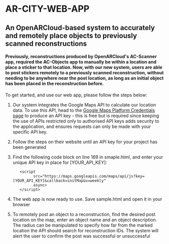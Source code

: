 # AR-CITY-WEB-APP 

## An OpenARCloud-based system to accurately and remotely place objects to previously scanned reconstructions ##

#### Previously, reconstructions produced by OpenARCloud's AC-Scanner app, required the AC-Objects app to manually be within a location and place a sticker to that location. Now, with our new system, users are able to post stickers remotely to a previously scanned reconstruction, without needing to be anywhere near the post location, as long as an initial object has been placed in the reconstruction before. ####

To get started, and use our web app, please follow the steps below:

1. Our system integrates the Google Maps API to calculate our location data. To use this API, head to the [Google Maps Platform Credentials page](https://console.cloud.google.com/project/_/google/maps-apis/credentials "Google Maps Platform Credentials page") to produce an API key - this is free but is required since keeping the use of APIs restricted only to authorised API keys adds security to the application, and ensures requests can only be made with your specific API key.

2. Follow the steps on their website until an API key for your project has been generated

3. Find the following code block on line 169 in smaple.html, and enter your unique API key in place for [YOUR_API_KEY]:

          <script
                src="https://maps.googleapis.com/maps/api/js?key=[YOUR_API_KEY]&callback=initMap&v=weekly"
                async>
          </script>

4. The web app is now ready to use. Save sample.html and open it in your browser

5. To remotely post an object to a reconstruction, find the desired post location on the map, enter an object name and an object description. The radius can be manipulated to specify how far from the marked location the API should search for reconstruction IDs. The system will alert the user to confirm the post was successful or unsuccessful
          
